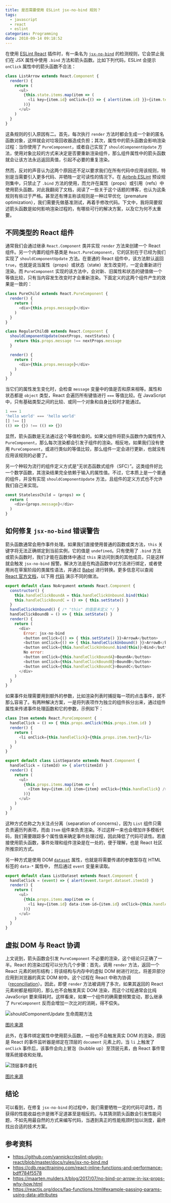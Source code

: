 ```yaml
---
title: 是否需要使用 ESLint jsx-no-bind 规则？
tags:
  - javascript
  - react
  - eslint
categories: Programming
date: 2018-09-14 09:18:52
---
```



在使用 [ESLint React][1] 插件时，有一条名为 [`jsx-no-bind`][2] 的检测规则，它会禁止我们在 JSX 属性中使用 `.bind` 方法和箭头函数。比如下列代码，ESLint 会提示 `onClick` 属性中的箭头函数不合法：

```javascript
class ListArrow extends React.Component {
  render() {
    return (
      <ul>
        {this.state.items.map(item => (
          <li key={item.id} onClick={() => { alert(item.id) }}>{item.text}</li>
        ))}
      </ul>
    )
  }
}
```

这条规则的引入原因有二。首先，每次执行 `render` 方法时都会生成一个新的匿名函数对象，这样就会对垃圾回收器造成负担；其次，属性中的箭头函数会影响渲染过程：当你使用了 `PureComponent`，或者自己实现了 `shouldComponentUpdate` 方法，使用对象比较的方式来决定是否要重新渲染组件，那么组件属性中的箭头函数就会让该方法永远返回真值，引起不必要的重复渲染。

然而，反对的声音认为这两个原因还不足以要求我们在所有代码中应用该规则，特别是当需要引入更多代码、并牺牲一定可读性的情况下。在 [Airbnb ESLint][3] 预设规则集中，只禁止了 `.bind` 方法的使用，而允许在属性（props）或引用（refs）中使用箭头函数。对此我翻阅了文档，阅读了一些关于这个话题的博客，也认为这条规则有些过于严格。甚至还有博主称该规则是一种过早优化（premature optimization），我们需要先做基准测试，再着手修改代码。下文中，我将简要叙述箭头函数是如何影响渲染过程的，有哪些可行的解决方案，以及它为何不太重要。

<!-- more -->

## 不同类型的 React 组件

通常我们会通过继承 `React.Component` 类并实现 `render` 方法来创建一个 React 组件。另一个内置的组件基类是 `React.PureComponent`，它的区别在于已经为我们实现了 `shouldComponentUpdate` 方法。在普通的 React 组件中，该方法默认返回 `true`，也就是说当属性（props）或状态（state）发生改变时，一定会重新进行渲染。而 `PureComponent` 实现的该方法中，会对新、旧属性和状态的键值做一个等值比较，只有当内容发生改变时才会重新渲染。下面定义的这两个组件产生的效果是一致的：

```javascript
class PureChild extends React.PureComponent {
  render() {
    return (
      <div>{this.props.message}</div>
    )
  }
}

class RegularChildB extends React.Component {
  shouldComponentUpdate(nextProps, nextStates) {
    return this.props.message !== nextProps.message
  }

  render() {
    return (
      <div>{this.props.message}</div>
    )
  }
}
```

当它们的属性发生变化时，会检查 `message` 变量中的值是否和原来相等。属性和状态都是 `object` 类型，React 会遍历所有键值进行 `===` 等值比较。在 JavaScript 中，只有基础类型之间的比较、或同一个对象和自身比较时才能通过。

```javascript
1 === 1
'hello world' === 'hello world'
[] !== []
(() => {}) !== (() => {})
```

显然，箭头函数是无法通过这个等值检查的。如果父组件将箭头函数作为属性传入 `PureComponent`，那么每次渲染都会引发子组件的渲染。相反地，如果我们没有使用 `PureComponent`，或进行类似的等值比较，那么组件一定会进行更新，也就没有应用该规则的必要了。

另一个种较为流行的组件定义方式是“无状态函数式组件（SFC）”。这类组件好比一个数学函数，其渲染结果完全依赖于输入的属性值。不过，它本质上是一个普通的组件，并没有实现 `shouldComponentUpdate` 方法，且组件的定义方式也不允许我们自己来实现。

```javascript
const StatelessChild = (props) => {
  return (
    <div>{props.message}</div>
  )
}
```

## 如何修复 `jsx-no-bind` 错误警告

箭头函数通常会用作事件处理。如果我们直接使用普通的函数或类方法，`this` 关键字将无法正确绑定到当前实例，它的值是 `undefined`。只有使用了 `.bind` 方法或箭头函数时，我们才能在函数体中通过 `this` 来访问到类的其他成员，只是这样就会触发 `jsx-no-bind` 报警。解决方法是在构造函数中对方法进行绑定，或者使用尚在草案阶段的类属性语法，并通过 [Babel][6] 进行转换。更多信息可以查阅 [React 官方文档][5]，以下用 [代码][7] 演示不同的做法。

```javascript
export default class NoArgument extends React.Component {
  constructor() {
    this.handleClickBoundA = this.handleClickUnbound.bind(this)
    this.handleClickBoundC = () => { this.setState() }
  }
  handleClickUnbound() { /* "this" 的值是未定义 */ }
  handleClickBoundB = () => { this.setState() }
  render() {
    return (
      <div>
        Error: jsx-no-bind
        <button onClick={() => { this.setState() }}>ArrowA</button>
        <button onClick={() => { this.handleClickUnbound() }}>ArrowB</button>
        <button onClick={this.handleClickUnbound.bind(this)}>Bind</button>
        No error:
        <button onClick={this.handleClickBoundA}>BoundA</button>
        <button onClick={this.handleClickBoundB}>BoundB</button>
        <button onClick={this.handleClickBoundC}>BoundC</button>
      </div>
    )
  }
}
```

如果事件处理需要用到额外的参数，比如渲染列表时捕捉每一项的点击事件，就不那么容易了。有两种解决方案，一是将列表项作为独立的组件拆分出来，通过组件属性来传递事件处理函数和它的参数，示例如下：

```javascript
class Item extends React.PureComponent {
  handleClick = () => { this.props.onClick(this.props.item.id) }
  render() {
    return (
      <li onClick={this.handleClick}>{this.props.item.text}</li>
    )
  }
}

export default class ListSeparate extends React.Component {
  handleClick = (itemId) => { alert(itemId) }
  render() {
    return (
      <ul>
        {this.props.items.map(item => (
          <Item key={item.id} item={item} onClick={this.handleClick} />
        ))}
      </ul>
    )
  }
}
```

这种方式也称之为关注点分离（separation of concerns），因为 `List` 组件只需负责遍历列表项，而由 `Item` 组件来负责渲染。不过这样一来也会增加许多模板代码，我们需要跟踪多个属性值来确定事件处理过程，因此降低了代码可读性。若直接使用箭头函数，事件处理和组件渲染是在一处的，便于理解，也是 React 社区所推崇的方式。

另一种方式是使用 DOM [`dataset`][8] 属性，也就是将需要传递的参数暂存在 HTML 标签的 `data-*` 属性中， 然后通过 `event` 变量来读取。

```javascript
export default class ListDataset extends React.Component {
  handleClick = (event) => { alert(event.target.dataset.itemId) }
  render() {
    return (
      <ul>
        {this.props.items.map(item => (
          <li key={item.id} data-item-id={item.id} onClick={this.handleClick}>{item.text}</li>
        ))}
      </ul>
    )
  }
}
```

## 虚拟 DOM 与 React 协调

上文说到，箭头函数会引发 `PureComponent` 不必要的渲染，这个结论只正确了一半。React 的渲染过程可以分为几个步骤：首先，调用 `render` 方法，返回一个 React 元素的树形结构；将该结构与内存中的虚拟 DOM 树进行对比，将差异部分应用到浏览器的真实 DOM 树中。这个过程在 React 中称为协调（[reconciliation][4]）。因此，即便 `render` 方法被调用了多次，如果其返回的 React 元素树都是相同的，那么也不会触发真实 DOM 渲染，而这个过程通常会比纯 JavaScript 要来得耗时。这样看来，如果一个组件的确需要频繁变动，那么继承了 `PureComponent` 反而会增加一次比对的消耗，得不偿失。

![shouldComponentUpdate 生命周期方法](/images/jsx-no-bind/should-component-update.png)

[图片来源][9]

此外，在事件绑定属性中使用箭头函数，一般也不会触发真实 DOM 的渲染，原因是 React 的事件监听器是绑定在顶层的 `document` 元素上的，当 `li` 上触发了 `onClick` 事件后，该事件会向上冒泡（bubble up）至顶层元素，由 React 事件管理系统接收和处理。

![顶层事件委托](/images/jsx-no-bind/top-level-delegation.jpg)

[图片来源][10]

## 结论

可以看到，在修复 `jsx-no-bind` 的过程中，我们需要牺牲一定的代码可读性，而获得的性能收益也许是微不足道甚至是相反的。与其猜测箭头函数会引发性能问题，不如先用最自然的方式来编写代码，当遇到真正的性能瓶颈时加以测度，最终找出合适的技术方案。

## 参考资料

* https://github.com/yannickcr/eslint-plugin-react/blob/master/docs/rules/jsx-no-bind.md
* https://cdb.reacttraining.com/react-inline-functions-and-performance-bdff784f5578
* https://maarten.mulders.it/blog/2017/07/no-bind-or-arrow-in-jsx-props-why-how.html
* https://reactjs.org/docs/faq-functions.html#example-passing-params-using-data-attributes


[1]: https://github.com/yannickcr/eslint-plugin-react
[2]: https://github.com/yannickcr/eslint-plugin-react/blob/master/docs/rules/jsx-no-bind.md
[3]: https://github.com/airbnb/javascript/blob/eslint-config-airbnb-v17.1.0/packages/eslint-config-airbnb/rules/react.js#L93
[4]: https://reactjs.org/docs/reconciliation.html
[5]: https://reactjs.org/docs/handling-events.html
[6]: https://babeljs.io/docs/plugins/transform-class-properties/
[7]: https://github.com/jizhang/blog-demo/blob/master/jsx-no-bind/src/components/NoArgument.js
[8]: https://developer.mozilla.org/en/docs/Web/API/HTMLElement/dataset
[9]: https://reactjs.org/docs/optimizing-performance.html#shouldcomponentupdate-in-action
[10]: https://levelup.gitconnected.com/how-exactly-does-react-handles-events-71e8b5e359f2

